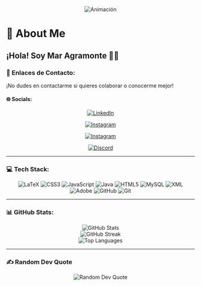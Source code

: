 <!-- ...existing code... -->

<div align="center">
  <img src="https://media.giphy.com/media/dzaUX7CAG0Ihi/giphy.gif?cid=ecf05e475krfqerfuotvqoamjmhtw1rj9e3jbx9ar27v0qny&ep=v1_gifs_search&rid=giphy.gif&ct=g" alt="Animación">
</div>

# 💫 About Me
## ¡Hola! Soy Mar Agramonte 👋🏾<br>

### 📱 Enlaces de Contacto:
¡No dudes en contactarme si quieres colaborar o conocerme mejor!

#### 🌐 Socials:

<div align="center">

  <a href="https://www.linkedin.com/in/mar-agramonte-9b9644367/"><img src="https://img.shields.io/badge/LinkedIn-%230077B5.svg?logo=linkedin&logoColor=white" alt="LinkedIn"></a>

  <a href="https://www.instagram.com/_marchu_2001?igsh=MXRsM3ExMzUxY2Fjbg=="><img src="https://img.shields.io/badge/Instagram-%23E4405F.svg?logo=Instagram&logoColor=white" alt="Instagram"></a>
  
  <a href="https://www.instagram.com/m.agramonte_?igsh=Nms5cmwzOGlxeHkx"><img src="https://img.shields.io/badge/Instagram-%23E4405F.svg?logo=Instagram&logoColor=white" alt="Instagram"></a>

  <a href="https://discord.gg/m.agramonte01"><img src="https://img.shields.io/badge/Discord-%237289DA.svg?logo=discord&logoColor=white" alt="Discord"></a>

</div>

---

### 💻 Tech Stack:
<div align="center">
  <img src="https://img.shields.io/badge/latex-%23008080.svg?style=for-the-badge&logo=latex&logoColor=white" alt="LaTeX">
  <img src="https://img.shields.io/badge/css3-%231572B6.svg?style=for-the-badge&logo=css3&logoColor=white" alt="CSS3">
  <img src="https://img.shields.io/badge/javascript-%23323330.svg?style=for-the-badge&logo=javascript&logoColor=%23F7DF1E" alt="JavaScript">
  <img src="https://img.shields.io/badge/java-%23ED8B00.svg?style=for-the-badge&logo=openjdk&logoColor=white" alt="Java">
  <img src="https://img.shields.io/badge/html5-%23E34F26.svg?style=for-the-badge&logo=html5&logoColor=white" alt="HTML5">
  <img src="https://img.shields.io/badge/mysql-4479A1.svg?style=for-the-badge&logo=mysql&logoColor=white" alt="MySQL">
  <img src="https://img.shields.io/badge/xml-%23FF6600.svg?style=for-the-badge&logo=xml&logoColor=white" alt="XML">
  <img src="https://img.shields.io/badge/adobe-%23FF0000.svg?style=for-the-badge&logo=adobe&logoColor=white" alt="Adobe">
  <img src="https://img.shields.io/badge/github-%23121011.svg?style=for-the-badge&logo=github&logoColor=white" alt="GitHub">
  <img src="https://img.shields.io/badge/git-%23F05033.svg?style=for-the-badge&logo=git&logoColor=white" alt="Git">
</div>

---

### 📊 GitHub Stats:
<div align="center">
  <img src="https://github-readme-stats.vercel.app/api?username=maragramonte&theme=nightowl&hide_border=true&include_all_commits=false&count_private=false" alt="GitHub Stats"><br/>
  <img src="https://nirzak-streak-stats.vercel.app/?user=maragramonte&theme=nightowl&hide_border=true" alt="GitHub Streak"><br/>
  <img src="https://github-readme-stats.vercel.app/api/top-langs/?username=maragramonte&theme=nightowl&hide_border=true&include_all_commits=false&count_private=false&layout=compact" alt="Top Languages">
</div>

---

### ✍️ Random Dev Quote
<div align="center">
  <img src="https://quotes-github-readme.vercel.app/api?type=horizontal&theme=tokyonight" alt="Random Dev Quote">
</div>

<!-- Proudly created with GPRM ( https://gprm.itsvg.in ) -->
